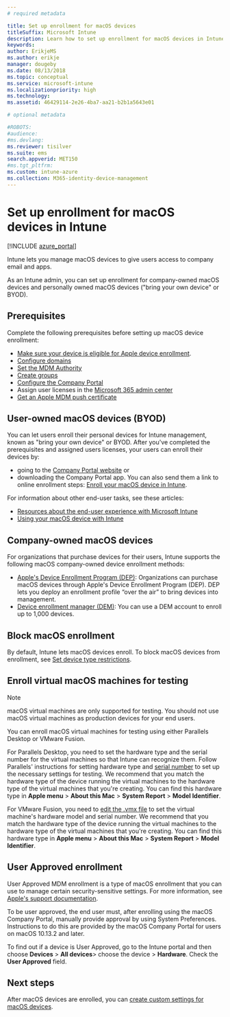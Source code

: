 ```yaml
---
# required metadata

title: Set up enrollment for macOS devices
titleSuffix: Microsoft Intune
description: Learn how to set up enrollment for macOS devices in Intune.
keywords:
author: ErikjeMS
ms.author: erikje
manager: dougeby
ms.date: 08/13/2018
ms.topic: conceptual
ms.service: microsoft-intune
ms.localizationpriority: high
ms.technology:
ms.assetid: 46429114-2e26-4ba7-aa21-b2b1a5643e01

# optional metadata

#ROBOTS:
#audience:
#ms.devlang:
ms.reviewer: tisilver
ms.suite: ems
search.appverid: MET150
#ms.tgt_pltfrm:
ms.custom: intune-azure
ms.collection: M365-identity-device-management
---
```


# Set up enrollment for macOS devices in Intune

[!INCLUDE [azure_portal](./includes/azure_portal.md)]

Intune lets you manage macOS devices to give users access to company email and apps.

As an Intune admin, you can set up enrollment for company-owned macOS devices and personally owned macOS devices ("bring your own device" or BYOD). 

## Prerequisites

Complete the following prerequisites before setting up macOS device enrollment:

- [Make sure your device is eligible for Apple device enrollment](https://support.apple.com/en-us/HT204142#eligibility).
- [Configure domains](custom-domain-name-configure.md)
- [Set the MDM Authority](mdm-authority-set.md)
- [Create groups](groups-add.md)
- [Configure the Company Portal](company-portal-app.md)
- Assign user licenses in the [Microsoft 365 admin center](http://go.microsoft.com/fwlink/p/?LinkId=698854)
- [Get an Apple MDM push certificate](apple-mdm-push-certificate-get.md)

## User-owned macOS devices (BYOD)

You can let users enroll their personal devices for Intune management, known as "bring your own device" or BYOD. After you've completed the prerequisites and assigned users licenses, your users can enroll their devices by:
- going to the [Company Portal website](https://portal.manage.microsoft.com) or
- downloading the Company Portal app.
You can also send them a link to online enrollment steps: [Enroll your macOS device in Intune](https://docs.microsoft.com/intune-user-help/enroll-your-device-in-intune-macos).

For information about other end-user tasks, see these articles:

- [Resources about the end-user experience with Microsoft Intune](end-user-educate.md)
- [Using your macOS device with Intune](/intune-user-help/using-your-macos-device-with-intune)

## Company-owned macOS devices
For organizations that purchase devices for their users, Intune supports the following macOS company-owned device enrollment methods:
- [Apple's Device Enrollment Program (DEP)](device-enrollment-program-enroll-macos.md): Organizations can purchase macOS devices through Apple's Device Enrollment Program (DEP). DEP lets you deploy an enrollment profile “over the air” to bring devices into management.
- [Device enrollment manager (DEM)](device-enrollment-manager-enroll.md): You can use a DEM account to enroll up to 1,000 devices.

## Block macOS enrollment
By default, Intune lets macOS devices enroll. To block macOS devices from enrollment, see [Set device type restrictions](enrollment-restrictions-set.md).

## Enroll virtual macOS machines for testing

> [!NOTE]
> macOS virtual machines are only supported for testing. You should not use macOS virtual machines as production devices for your end users. 

You can enroll macOS virtual machines for testing using either Parallels Desktop or VMware Fusion. 

For Parallels Desktop, you need to set the hardware type and the serial number for the virtual machines so that Intune can recognize them. Follow Parallels' instructions for setting hardware type and [serial number](http://kb.parallels.com/123455) to set up the necessary settings for testing. We recommend that you match the hardware type of the device running the virtual machines to the hardware type of the virtual machines that you're creating. You can find this hardware type in **Apple menu** > **About this Mac** > **System Report** > **Model Identifier**. 

For VMware Fusion, you need to [edit the .vmx file](https://kb.vmware.com/s/article/1014782) to set the virtual machine's hardware model and serial number. We recommend that you match the hardware type of the device running the virtual machines to the hardware type of the virtual machines that you're creating. You can find this hardware type in **Apple menu** > **About this Mac** > **System Report** > **Model Identifier**. 

## User Approved enrollment

User Approved MDM enrollment is a type of macOS enrollment that you can use to manage certain security-sensitive settings. For more information, see [Apple's support documentation](https://support.apple.com/HT208019).

To be user approved, the end user must, after enrolling using the macOS Company Portal, manually provide approval by using System Preferences. Instructions to do this are provided by the macOS Company Portal for users on macOS 10.13.2 and later.

To find out if a device is User Approved, go to the Intune portal and then choose **Devices** > **All devices**> choose the device > **Hardware**. Check the **User Approved** field.

## Next steps

After macOS devices are enrolled, you can [create custom settings for macOS devices](custom-settings-macos.md).
